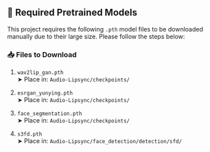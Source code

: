 ## 🔧 Required Pretrained Models

This project requires the following `.pth` model files to be downloaded manually due to their large size. Please follow the steps below:

### 📥 Files to Download

1. `wav2lip_gan.pth`  
   ➤ Place in: `Audio-Lipsync/checkpoints/`

2. `esrgan_yunying.pth`  
   ➤ Place in: `Audio-Lipsync/checkpoints/`

3. `face_segmentation.pth`  
   ➤ Place in: `Audio-Lipsync/checkpoints/`

4. `s3fd.pth`  
   ➤ Place in: `Audio-Lipsync/face_detection/detection/sfd/`
